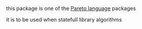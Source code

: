 this package is one of the [Pareto language](https://github.com/corno/pareto-documentation) packages

it is to be used when statefull library algorithms

